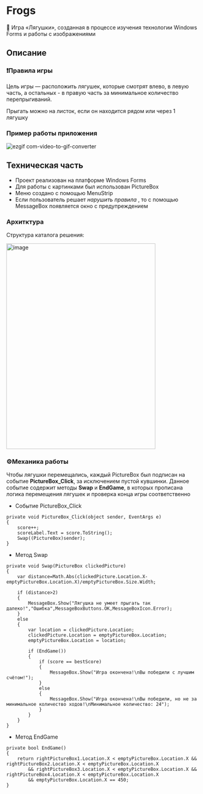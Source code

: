 # Frogs
🐸 Игра «Лягушки», созданная в процессе изучения технологии Windows Forms и работы с изображениями
## Описание
### ❗Правила игры
Цель игры — расположить лягушек, которые смотрят влево, в левую часть, а остальных - в правую часть за минимальное количество перепрыгиваний.

Прыгать можно на листок, если он находится рядом или через 1 лягушку
### Пример работы приложения
![ezgif com-video-to-gif-converter](https://github.com/user-attachments/assets/9b038b9a-74f6-4058-b3bd-c37345334bbf)

## Техническая часть
* Проект реализован на платформе Windows Forms
* Для работы с картинками был использован PictureBox
* Меню создано с помощью MenuStrip
* Если пользователь решает _нарушить правила_ , то  с помощью MessageBox появляется окно с предупреждением
### Архитктура
Структура каталога решения:

<img width="392" height="541" alt="image" src="https://github.com/user-attachments/assets/9db67152-f1a2-4c30-9412-51214d2dde58" />

### ⚙️Механика работы
Чтобы лягушки перемещались, каждый PictureBox был подписан на событие **PictureBox_Click**, за исключением пустой кувшинки. Данное событие содержит методы **Swap** и **EndGame**, в которых прописана логика перемещения лягушек и проверка конца игры соответственно

* Событие PictureBox_Click
<pre><code>private void PictureBox_Click(object sender, EventArgs e)
{
    score++;
    scoreLabel.Text = score.ToString();
    Swap((PictureBox)sender);
}
</code></pre>
* Метод Swap
 <pre><code>private void Swap(PictureBox clickedPicture)
{
    var distance=Math.Abs(clickedPicture.Location.X-emptyPictureBox.Location.X)/emptyPictureBox.Size.Width;

    if (distance>2)
    {
        MessageBox.Show("Лягушка не умеет прыгать так далеко!","Ошибка",MessageBoxButtons.OK,MessageBoxIcon.Error);
    }
    else
    {
        var location = clickedPicture.Location;
        clickedPicture.Location = emptyPictureBox.Location;
        emptyPictureBox.Location = location;

        if (EndGame())
        {
            if (score == bestScore)
            {
                MessageBox.Show("Игра окончена!\nВы победили с лучшим счётом!");
            }
            else
            {
                MessageBox.Show("Игра окончена!\nВы победили, но не за минимальное количество ходов!\nМинимальное количество: 24");
            }
        }
    }
}
</code></pre>
* Метод EndGame
<pre><code>private bool EndGame()
{
    return rightPictureBox1.Location.X < emptyPictureBox.Location.X && rightPictureBox2.Location.X < emptyPictureBox.Location.X 
        && rightPictureBox3.Location.X < emptyPictureBox.Location.X && rightPictureBox4.Location.X < emptyPictureBox.Location.X 
        && emptyPictureBox.Location.X == 450;
}
</code></pre>
